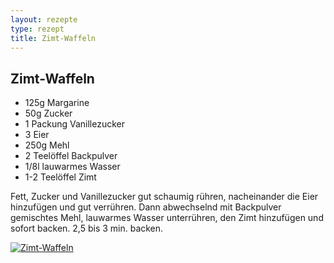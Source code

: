 ```yaml
---
layout: rezepte
type: rezept
title: Zimt-Waffeln
---
```


## Zimt-Waffeln

- 125g Margarine
- 50g Zucker
- 1 Packung Vanillezucker
- 3 Eier
- 250g Mehl
- 2 Teelöffel Backpulver
- 1/8l lauwarmes Wasser
- 1-2 Teelöffel Zimt

Fett, Zucker und Vanillezucker gut schaumig rühren, nacheinander die Eier hinzufügen und gut verrühren. Dann abwechselnd mit Backpulver gemischtes Mehl, lauwarmes Wasser unterrühren, den Zimt hinzufügen und sofort backen.
2,5 bis 3 min. backen.

<a href="{{site.baseurl_rezepte}}/img/zimt-waffeln.jpg"><img alt="Zimt-Waffeln" src="{{site.baseurl_rezepte}}/img/zimt-waffeln.jpg" class="original_rezept" /></a>

